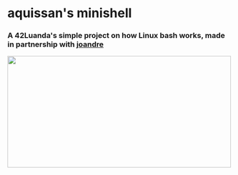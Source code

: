 # aquissan's minishell
<h3>
  A 42Luanda's simple project on how Linux bash works, made in partnership with <a href="https://github.com/Jose-Pedro-Andre">joandre</a>
</h3>
<img src="/Downloads/aws-cloud-quest-cloud-practitioner.png" width="500" height="250"></img>
